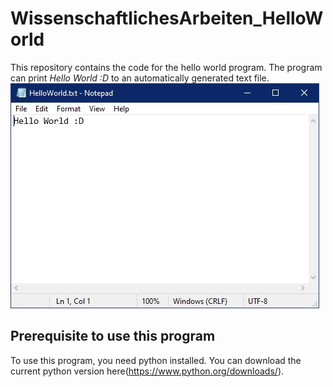 # WissenschaftlichesArbeiten_HelloWorld
This repository contains the code for the hello world program.
The program can print *Hello World :D* to an automatically generated text file.
![Screenshot of the output](images/ScreenshotOutout.jpg)

## Prerequisite to use this program
To use this program, you need python installed. You can download the current python version here(https://www.python.org/downloads/).
